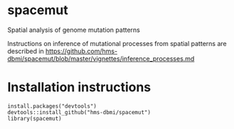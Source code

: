 # spacemut
Spatial analysis of genome mutation patterns

Instructions on inference of mutational processes from spatial patterns are described in https://github.com/hms-dbmi/spacemut/blob/master/vignettes/inference_processes.md


# Installation instructions

```{r setup}
install.packages("devtools")
devtools::install_github("hms-dbmi/spacemut")
library(spacemut)
```
